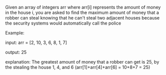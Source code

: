 Given an array of integers arr where arr[i] represents the amount of money in the house i, you are asked to find the maximum amount of money that a robber can steal knowing that he can't steal two adjacent houses because the security systems would automatically call the police



Example:

input: arr = [2, 10, 3, 6, 8, 1, 7]

output: 25

explanation: The greatest amount of money that a robber can get is 25, by the stealing the house 1, 4, and 6 (arr[1]+arr[4]+arr[6] = 10+8+7 = 25)
